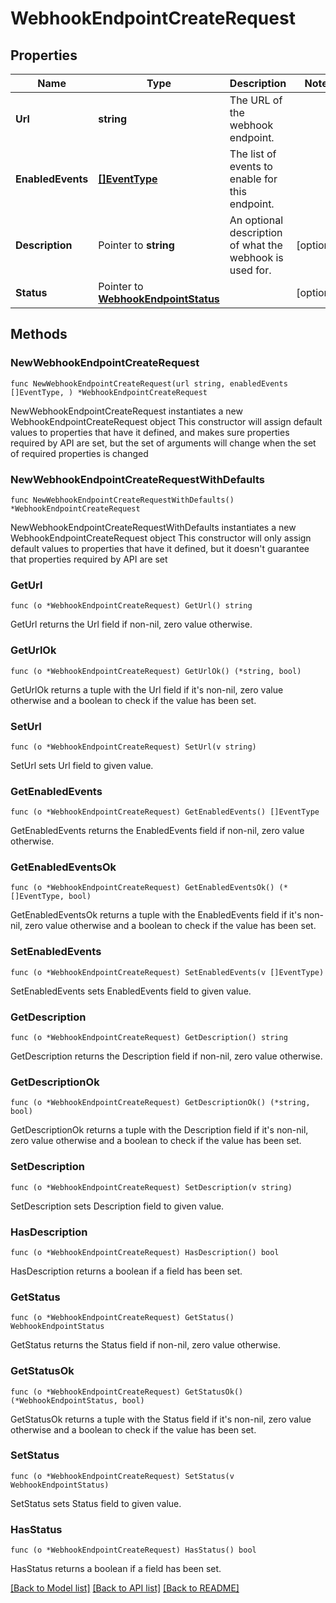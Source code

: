 # WebhookEndpointCreateRequest

## Properties

Name | Type | Description | Notes
------------ | ------------- | ------------- | -------------
**Url** | **string** | The URL of the webhook endpoint. | 
**EnabledEvents** | [**[]EventType**](EventType.md) | The list of events to enable for this endpoint. | 
**Description** | Pointer to **string** | An optional description of what the webhook is used for. | [optional] 
**Status** | Pointer to [**WebhookEndpointStatus**](WebhookEndpointStatus.md) |  | [optional] 

## Methods

### NewWebhookEndpointCreateRequest

`func NewWebhookEndpointCreateRequest(url string, enabledEvents []EventType, ) *WebhookEndpointCreateRequest`

NewWebhookEndpointCreateRequest instantiates a new WebhookEndpointCreateRequest object
This constructor will assign default values to properties that have it defined,
and makes sure properties required by API are set, but the set of arguments
will change when the set of required properties is changed

### NewWebhookEndpointCreateRequestWithDefaults

`func NewWebhookEndpointCreateRequestWithDefaults() *WebhookEndpointCreateRequest`

NewWebhookEndpointCreateRequestWithDefaults instantiates a new WebhookEndpointCreateRequest object
This constructor will only assign default values to properties that have it defined,
but it doesn't guarantee that properties required by API are set

### GetUrl

`func (o *WebhookEndpointCreateRequest) GetUrl() string`

GetUrl returns the Url field if non-nil, zero value otherwise.

### GetUrlOk

`func (o *WebhookEndpointCreateRequest) GetUrlOk() (*string, bool)`

GetUrlOk returns a tuple with the Url field if it's non-nil, zero value otherwise
and a boolean to check if the value has been set.

### SetUrl

`func (o *WebhookEndpointCreateRequest) SetUrl(v string)`

SetUrl sets Url field to given value.


### GetEnabledEvents

`func (o *WebhookEndpointCreateRequest) GetEnabledEvents() []EventType`

GetEnabledEvents returns the EnabledEvents field if non-nil, zero value otherwise.

### GetEnabledEventsOk

`func (o *WebhookEndpointCreateRequest) GetEnabledEventsOk() (*[]EventType, bool)`

GetEnabledEventsOk returns a tuple with the EnabledEvents field if it's non-nil, zero value otherwise
and a boolean to check if the value has been set.

### SetEnabledEvents

`func (o *WebhookEndpointCreateRequest) SetEnabledEvents(v []EventType)`

SetEnabledEvents sets EnabledEvents field to given value.


### GetDescription

`func (o *WebhookEndpointCreateRequest) GetDescription() string`

GetDescription returns the Description field if non-nil, zero value otherwise.

### GetDescriptionOk

`func (o *WebhookEndpointCreateRequest) GetDescriptionOk() (*string, bool)`

GetDescriptionOk returns a tuple with the Description field if it's non-nil, zero value otherwise
and a boolean to check if the value has been set.

### SetDescription

`func (o *WebhookEndpointCreateRequest) SetDescription(v string)`

SetDescription sets Description field to given value.

### HasDescription

`func (o *WebhookEndpointCreateRequest) HasDescription() bool`

HasDescription returns a boolean if a field has been set.

### GetStatus

`func (o *WebhookEndpointCreateRequest) GetStatus() WebhookEndpointStatus`

GetStatus returns the Status field if non-nil, zero value otherwise.

### GetStatusOk

`func (o *WebhookEndpointCreateRequest) GetStatusOk() (*WebhookEndpointStatus, bool)`

GetStatusOk returns a tuple with the Status field if it's non-nil, zero value otherwise
and a boolean to check if the value has been set.

### SetStatus

`func (o *WebhookEndpointCreateRequest) SetStatus(v WebhookEndpointStatus)`

SetStatus sets Status field to given value.

### HasStatus

`func (o *WebhookEndpointCreateRequest) HasStatus() bool`

HasStatus returns a boolean if a field has been set.


[[Back to Model list]](../README.md#documentation-for-models) [[Back to API list]](../README.md#documentation-for-api-endpoints) [[Back to README]](../README.md)
